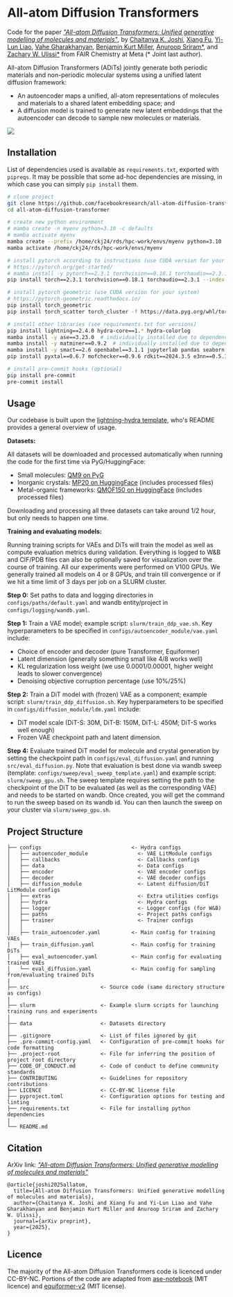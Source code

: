 # All-atom Diffusion Transformers

Code for the paper [*"All-atom Diffusion Transformers: Unified generative modelling of molecules and materials"*](https://www.arxiv.org/abs/2503.03965), by [Chaitanya K. Joshi](https://www.chaitjo.com/), [Xiang Fu](https://xiangfu.co/), [Yi-Lun Liao](https://www.linkedin.com/in/yilunliao), [Vahe Gharakhanyan](https://gvahe.github.io/), [Benjamin Kurt Miller](https://www.mathben.com/), [Anuroop Sriram*](https://anuroopsriram.com/), and [Zachary W. Ulissi*](https://zulissi.github.io/) from FAIR Chemistry at Meta (* Joint last author).

All-atom Diffusion Transformers (ADiTs) jointly generate both periodic materials and non-periodic molecular systems using a unified latent diffusion framework:
- An autoencoder maps a unified, all-atom representations of molecules and materials to a shared latent embedding space; and
- A diffusion model is trained to generate new latent embeddings that the autoencoder can decode to sample new molecules or materials.

![](ADiT.png)

## Installation

List of dependencies used is available as `requirements.txt`, exported with `pipreqs`.
It may be possible that some ad-hoc dependencies are missing, in which case you can simply `pip install` them.

```bash
# clone project
git clone https://github.com/facebookresearch/all-atom-diffusion-transformer
cd all-atom-diffusion-transformer

# create new python environment
# mamba create -n myenv python=3.10 -c defaults
# mamba activate myenv
mamba create --prefix /home/ckj24/rds/hpc-work/envs/myenv python=3.10 -c defaults
mamba activate /home/ckj24/rds/hpc-work/envs/myenv

# install pytorch according to instructions (use CUDA version for your system)
# https://pytorch.org/get-started/
# mamba install -y pytorch==2.3.1 torchvision==0.18.1 torchaudio==2.3.1 pytorch-cuda=12.1 -c pytorch -c nvidia -c defaults
pip install torch==2.3.1 torchvision==0.18.1 torchaudio==2.3.1 --index-url https://download.pytorch.org/whl/cu121

# install pytorch geometric (use CUDA version for your system)
# https://pytorch-geometric.readthedocs.io/
pip install torch_geometric
pip install torch_scatter torch_cluster -f https://data.pyg.org/whl/torch-2.3.0+cu121.html

# install other libraries (see requirements.txt for versions)
pip install lightning==2.4.0 hydra-core==1.* hydra-colorlog
mamba install -y ase==3.23.0  # individually installed due to dependency conflict
mamba install -y matminer==0.9.2  # individually installed due to dependency conflict
mamba install -y smact==2.6 openbabel==3.1.1 jupyterlab pandas seaborn joblib yaml -c conda-forge
pip install pyxtal==0.6.7 mofchecker==0.9.6 rdkit==2024.3.5 e3nn==0.5.1 posebusters==0.3.1 download==0.3.5 ipdb wandb rootutils rich pathos p-tqdm einops svgwrite cairosvg reportlab lmdb torchdiffeq huggingface_hub

# install pre-commit hooks (optional)
pip install pre-commit
pre-commit install
```

## Usage

Our codebase is built upon the [lightning-hydra template](https://github.com/ashleve/lightning-hydra-template/), who's README provides a general overview of usage.

**Datasets:**

All datasets will be downloaded and processed automatically when running the code for the first time via PyG/HuggingFace:
- Small molecules: [QM9 on PyG](https://pytorch-geometric.readthedocs.io/en/latest/generated/torch_geometric.datasets.QM9.html)
- Inorganic crystals: [MP20 on HuggingFace](https://huggingface.co/datasets/chaitjo/MP20_ADiT) (includes processed files)
- Metal-organic frameworks: [QMOF150 on HuggingFace](https://huggingface.co/datasets/chaitjo/QMOF150_ADiT) (includes processed files)

Downloading and processing all three datasets can take around 1/2 hour, but only needs to happen one time.

**Training and evaluating models:**

Running training scripts for VAEs and DiTs will train the model as well as compute evaluation metrics during validation.
Everything is logged to W&B and CIF/PDB files can also be optionally saved for visualization over the course of training.
All our experiments were performed on V100 GPUs. We generally trained all models on 4 or 8 GPUs, and train till convergence or if we hit a time limit of 3 days per job on a SLURM cluster.

**Step 0:** Set paths to data and logging directories in `configs/paths/default.yaml` and wandb entity/project in `configs/logging/wandb.yaml`.

**Step 1:** Train a VAE model; example script: `slurm/train_ddp_vae.sh`. Key hyperparameters to be specified in `configs/autoencoder_module/vae.yaml` include:

- Choice of encoder and decoder (pure Transformer, Equiformer)
- Latent dimension (generally something small like 4/8 works well)
- KL regularization loss weight (we use 0.0001/0.00001, higher weight leads to slower convergence)
- Denoising objective corruption percentage (use 10%/25%)

**Step 2:** Train a DiT model with (frozen) VAE as a component; example script: `slurm/train_ddp_diffusion.sh`. Key hyperparameters to be specified in `configs/diffusion_module/ldm.yaml` include:

- DiT model scale (DiT-S: 30M, DiT-B: 150M, DiT-L: 450M; DiT-S works well enough)
- Frozen VAE checkpoint path and latent dimension.

**Step 4:** Evaluate trained DiT model for molecule and crystal generation by setting the checkpoint path in `configs/eval_diffusion.yaml` and running `src/eval_diffusion.py`.
Note that evaluation is best done via wandb sweep (template: `configs/sweep/eval_sweep_template.yaml`) and example script: `slurm/sweep_gpu.sh`. The sweep template requires setting the path to the checkpoint of the DiT to be evaluated (as well as the corresponding VAE) and needs to be started on wandb. Once created, you will get the command to run the sweep based on its wandb id. You can then launch the sweep on your cluster via `slurm/sweep_gpu.sh`.

## Project Structure

```
├── configs                             <- Hydra configs
│   ├── autoencoder_module                <- VAE LitModule configs
│   ├── callbacks                         <- Callbacks configs
│   ├── data                              <- Data configs
│   ├── encoder                           <- VAE encoder configs
│   ├── decoder                           <- VAE decoder configs
│   ├── diffusion_module                  <- Latent diffusion/DiT LitModule configs
│   ├── extras                            <- Extra utilities configs
│   ├── hydra                             <- Hydra configs
│   ├── logger                            <- Logger configs (for W&B)
│   ├── paths                             <- Project paths configs
│   ├── trainer                           <- Trainer configs
│   │
│   ├── train_autoencoder.yaml          <- Main config for training VAEs
│   ├── train_diffusion.yaml            <- Main config for training DiTs
│   ├── eval_autoencoder.yaml           <- Main config for evaluating trained VAEs
│   └── eval_diffusion.yaml             <- Main config for sampling from/evaluating trained DiTs
|
├── src                       <- Source code (same directory structure as configs)
|
├── slurm                     <- Example slurm scripts for launching training runs and experiments
│
├── data                      <- Datasets directory
│
├── .gitignore                <- List of files ignored by git
├── .pre-commit-config.yaml   <- Configuration of pre-commit hooks for code formatting
├── .project-root             <- File for inferring the position of project root directory
├── CODE_OF_CONDUCT.md        <- Code of conduct to define community standards
├── CONTRIBUTING              <- Guidelines for repository contributions
├── LICENCE                   <- CC-BY-NC license file
├── pyproject.toml            <- Configuration options for testing and linting
├── requirements.txt          <- File for installing python dependencies
|
└── README.md
```

## Citation

ArXiv link: [*"All-atom Diffusion Transformers: Unified generative modelling of molecules and materials"*](https://www.arxiv.org/abs/2503.03965)

```
@article{joshi2025allatom,
  title={All-atom Diffusion Transformers: Unified generative modelling of molecules and materials},
  author={Chaitanya K. Joshi and Xiang Fu and Yi-Lun Liao and Vahe Gharakhanyan and Benjamin Kurt Miller and Anuroop Sriram and Zachary W. Ulissi},
  journal={arXiv preprint},
  year={2025},
}
```

## Licence

The majority of the All-atom Diffusion Transformers code is licenced under CC-BY-NC.
Portions of the code are adapted from [ase-notebook](https://github.com/chrisjsewell/ase-notebook/) (MIT licence) and [equiformer-v2](https://github.com/atomicarchitects/equiformer_v2/) (MIT license).
